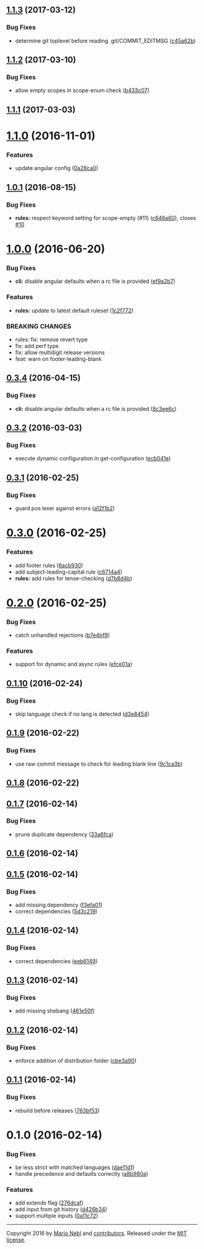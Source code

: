 <a name="1.1.3"></a>
## [1.1.3](https://github.com/marionebl/conventional-changelog-lint/compare/v1.1.2...v1.1.3) (2017-03-12)


### Bug Fixes

* determine git toplevel before reading .git/COMMIT_EDITMSG ([c45a62b](https://github.com/marionebl/conventional-changelog-lint/commit/c45a62b))



<a name="1.1.2"></a>
## [1.1.2](https://github.com/marionebl/conventional-changelog-lint/compare/v1.1.0...v1.1.2) (2017-03-10)


### Bug Fixes

* allow empty scopes in scope-enum check ([b433c07](https://github.com/marionebl/conventional-changelog-lint/commit/b433c07))



<a name="1.1.1"></a>
## [1.1.1](https://github.com/marionebl/conventional-changelog-lint/compare/v1.1.0...v1.1.1) (2017-03-03)



<a name="1.1.0"></a>
# [1.1.0](https://github.com/marionebl/conventional-changelog-lint/compare/v1.0.1...v1.1.0) (2016-11-01)


### Features

* update angular config ([0a28ca0](https://github.com/marionebl/conventional-changelog-lint/commit/0a28ca0))



<a name="1.0.1"></a>
## [1.0.1](https://github.com/marionebl/conventional-changelog-lint/compare/v1.0.0...v1.0.1) (2016-08-15)


### Bug Fixes

* **rules:** respect keyword setting for scope-empty (#11) ([c646a60](https://github.com/marionebl/conventional-changelog-lint/commit/c646a60)), closes [#10](https://github.com/marionebl/conventional-changelog-lint/issues/10)



<a name="1.0.0"></a>
# [1.0.0](https://github.com/marionebl/conventional-changelog-lint/compare/v0.3.2...v1.0.0) (2016-06-20)


### Bug Fixes

* **cli:** disable angular defaults when a rc file is provided ([ef9a2b7](https://github.com/marionebl/conventional-changelog-lint/commit/ef9a2b7))

### Features

* **rules:** update to latest default ruleset ([1c2f772](https://github.com/marionebl/conventional-changelog-lint/commit/1c2f772))


### BREAKING CHANGES

* rules: fix: remove revert type
*  fix: add perf type
*  fix: allow multidigit release versions
*  feat: warn on footer-leading-blank



<a name="0.3.4"></a>
## [0.3.4](https://github.com/marionebl/conventional-changelog-lint/compare/v0.3.2...v0.3.4) (2016-04-15)


### Bug Fixes

* **cli:** disable angular defaults when a rc file is provided ([8c3ee6c](https://github.com/marionebl/conventional-changelog-lint/commit/8c3ee6c))



<a name="0.3.2"></a>
## [0.3.2](https://github.com/marionebl/conventional-changelog-lint/compare/v0.3.1...v0.3.2) (2016-03-03)


### Bug Fixes

* execute dynamic configuration in get-configuration ([ecb041e](https://github.com/marionebl/conventional-changelog-lint/commit/ecb041e))



<a name="0.3.1"></a>
## [0.3.1](https://github.com/marionebl/conventional-changelog-lint/compare/v0.3.0...v0.3.1) (2016-02-25)


### Bug Fixes

* guard pos lexer against errors ([a12f1b2](https://github.com/marionebl/conventional-changelog-lint/commit/a12f1b2))



<a name="0.3.0"></a>
# [0.3.0](https://github.com/marionebl/conventional-changelog-lint/compare/v0.2.0...v0.3.0) (2016-02-25)


### Features

* add footer rules ([6acb930](https://github.com/marionebl/conventional-changelog-lint/commit/6acb930))
* add subject-leading-capital rule ([c6714a4](https://github.com/marionebl/conventional-changelog-lint/commit/c6714a4))
* **rules:** add rules for tense-checking ([d7b8d4b](https://github.com/marionebl/conventional-changelog-lint/commit/d7b8d4b))



<a name="0.2.0"></a>
# [0.2.0](https://github.com/marionebl/conventional-changelog-lint/compare/v0.1.10...v0.2.0) (2016-02-25)


### Bug Fixes

* catch unhandled rejections ([b7e4bf9](https://github.com/marionebl/conventional-changelog-lint/commit/b7e4bf9))

### Features

* support for dynamic and async rules ([efce01a](https://github.com/marionebl/conventional-changelog-lint/commit/efce01a))



<a name="0.1.10"></a>
## [0.1.10](https://github.com/marionebl/conventional-changelog-lint/compare/v0.1.9...v0.1.10) (2016-02-24)


### Bug Fixes

* skip language check if no lang is detected ([d3e8454](https://github.com/marionebl/conventional-changelog-lint/commit/d3e8454))



<a name="0.1.9"></a>
## [0.1.9](https://github.com/marionebl/conventional-changelog-lint/compare/v0.1.8...v0.1.9) (2016-02-22)


### Bug Fixes

* use raw commit message to check for leading blank line ([9c1ca3b](https://github.com/marionebl/conventional-changelog-lint/commit/9c1ca3b))



<a name="0.1.8"></a>
## [0.1.8](https://github.com/marionebl/conventional-changelog-lint/compare/v0.1.7...v0.1.8) (2016-02-22)




<a name="0.1.7"></a>
## [0.1.7](https://github.com/marionebl/conventional-changelog-lint/compare/v0.1.6...v0.1.7) (2016-02-14)


### Bug Fixes

* prune duplicate dependency ([33a6fca](https://github.com/marionebl/conventional-changelog-lint/commit/33a6fca))



<a name="0.1.6"></a>
## [0.1.6](https://github.com/marionebl/conventional-changelog-lint/compare/v0.1.5...v0.1.6) (2016-02-14)




<a name="0.1.5"></a>
## [0.1.5](https://github.com/marionebl/conventional-changelog-lint/compare/v0.1.3...v0.1.5) (2016-02-14)


### Bug Fixes

* add missing dependency ([f3efa01](https://github.com/marionebl/conventional-changelog-lint/commit/f3efa01))
* correct dependencies ([5d3c219](https://github.com/marionebl/conventional-changelog-lint/commit/5d3c219))



<a name="0.1.4"></a>
## [0.1.4](https://github.com/marionebl/conventional-changelog-lint/compare/v0.1.3...v0.1.4) (2016-02-14)


### Bug Fixes

* correct dependencies ([eeb6149](https://github.com/marionebl/conventional-changelog-lint/commit/eeb6149))



<a name="0.1.3"></a>
## [0.1.3](https://github.com/marionebl/conventional-changelog-lint/compare/v0.1.2...v0.1.3) (2016-02-14)


### Bug Fixes

* add missing shebang ([461e50f](https://github.com/marionebl/conventional-changelog-lint/commit/461e50f))



<a name="0.1.2"></a>
## [0.1.2](https://github.com/marionebl/conventional-changelog-lint/compare/v0.1.1...v0.1.2) (2016-02-14)


### Bug Fixes

* enforce addition of distribution folder ([cbe3a90](https://github.com/marionebl/conventional-changelog-lint/commit/cbe3a90))



<a name="0.1.1"></a>
## [0.1.1](https://github.com/marionebl/conventional-changelog-lint/compare/v0.1.0...v0.1.1) (2016-02-14)


### Bug Fixes

* rebuild before releases ([763bf53](https://github.com/marionebl/conventional-changelog-lint/commit/763bf53))



<a name="0.1.0"></a>
# 0.1.0 (2016-02-14)


### Bug Fixes

* be less strict with matched languages ([dae11d1](https://github.com/marionebl/conventional-changelog-lint/commit/dae11d1))
* handle precedence and defaults correctly ([a8b980a](https://github.com/marionebl/conventional-changelog-lint/commit/a8b980a))

### Features

* add extends flag ([276dcaf](https://github.com/marionebl/conventional-changelog-lint/commit/276dcaf))
* add input from git history ([d426b34](https://github.com/marionebl/conventional-changelog-lint/commit/d426b34))
* support multiple inputs ([0a11c72](https://github.com/marionebl/conventional-changelog-lint/commit/0a11c72))





---
Copyright 2016 by [Mario Nebl](https://github.com/marionebl) and [contributors](./graphs/contributors). Released under the [MIT license]('./license.md').
